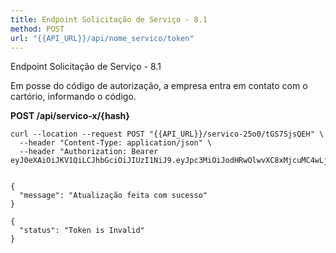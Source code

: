 ```yaml
---
title: Endpoint Solicitação de Serviço - 8.1
method: POST
url: "{{API_URL}}/api/nome_servico/token"
---
```



Endpoint Solicitação de Serviço - 8.1

Em posse do código de autorização, a empresa entra em contato com o cartório, informando o código. 

**POST /api/servico-x/{hash}**


```request:cURL
curl --location --request POST "{{API_URL}}/servico-25o0/tGS7SjsQEH" \
  --header "Content-Type: application/json" \ 
  --header "Authorization: Bearer eyJ0eXAiOiJKV1QiLCJhbGciOiJIUzI1NiJ9.eyJpc3MiOiJodHRwOlwvXC8xMjcuMC4wLjE6ODAwMFwvYXBpXC9hdXRlbnRpY2FjYW8iLCJpYXQiOjE1OTEzNzI2MjksImV4cCI6MTU5MTM3NjIyOSwibmJmIjoxNTkxMzcyNjI5LCJqdGkiOiJjdGJxM3hWODJKWXBkVmJ3Iiwic3ViIjoiNjgyNjI5YWEtZWM1OS00NTg0LWI3NDgtZjQzNWFmOGQzZjE4IiwicHJ2IjoiYzAxMGM4OGUxMWY0MWM0Njc5YTNmMzVlMmQwYWQ3YTVlOWFiOWNkMCJ9.q49pbkhNtk_dBd88r5ygJJl1RtSlYrVHiLAbjeUcs3A"


```


```response:200
{
  "message": "Atualização feita com sucesso"
}
```


```response:401
{
  "status": "Token is Invalid"
}
```